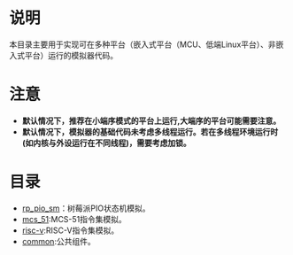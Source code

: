 # 说明

本目录主要用于实现可在多种平台（嵌入式平台（MCU、低端Linux平台）、非嵌入式平台）运行的模拟器代码。

# 注意

- **默认情况下，推荐在小端序模式的平台上运行,大端序的平台可能需要注意。**
- **默认情况下，模拟器的基础代码未考虑多线程运行。若在多线程环境运行时(如内核与外设运行在不同线程)，需要考虑加锁。**

# 目录

- [rp_pio_sm](rp_pio_sm)：树莓派PIO状态机模拟。
- [mcs_51](mcs_51):MCS-51指令集模拟。
- [risc-v](risc-v):RISC-V指令集模拟。
- [common](common):公共组件。